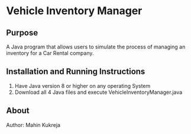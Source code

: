# Vehicle Inventory Manager

## Purpose

A Java program that allows users to simulate the process of managing an inventory for a Car Rental company.

## Installation and Running Instructions

1. Have Java version 8 or higher on any operating System
2. Download all 4 Java files and execute VehicleInventoryManager.java

## About

Author: Mahin Kukreja
